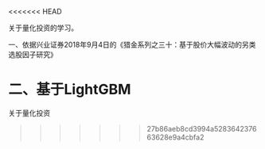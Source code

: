 <<<<<<< HEAD


关于量化投资的学习。

一、依据兴业证券2018年9月4日的《猎金系列之三十：基于股价大幅波动的另类选股因子研究》

二、基于LightGBM
=======
关于量化投资
>>>>>>> 27b86aeb8cd3994a528364237663628e9a4cbfa2
